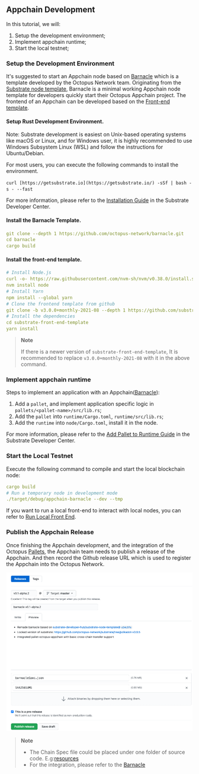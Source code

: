 ## Appchain Development

In this tutorial, we will:

1. Setup the development environment;
2. Implement appchain runtime;
3. Start the local testnet;

### Setup the Development Environment

It's suggested to start an Appchain node based on [Barnacle](https://github.com/octopus-network/barnacle) which is a template developed by the Octopus Network team. Originating from the [Substrate node template](https://github.com/substrate-developer-hub/substrate-node-template), Barnacle is a minimal working Appchain node template for developers quickly start their Octopus Appchain project. The frontend of an Appchain can be developed based on the [Front-end template](https://github.com/substrate-developer-hub/substrate-front-end-template).

#### Setup Rust Development Environment.

Note: Substrate development is easiest on Unix-based operating systems like macOS or Linux, and for Windows user, it is highly recommended to use Windows Subsystem Linux (WSL) and follow the instructions for Ubuntu/Debian.

For most users, you can execute the following commands to install the environment.

`curl [https://getsubstrate.io](https://getsubstrate.io/) -sSf | bash -s - --fast`

For more information, please refer to the [Installation Guide](https://substrate.dev/docs/en/knowledgebase/getting-started/) in the Substrate Developer Center.

#### Install the Barnacle Template.

```yaml
git clone --depth 1 https://github.com/octopus-network/barnacle.git
cd barnacle
cargo build
```

#### Install the front-end template.

```yaml
# Install Node.js
curl -o- https://raw.githubusercontent.com/nvm-sh/nvm/v0.38.0/install.sh | bash
nvm install node
# Install Yarn
npm install --global yarn
# Clone the frontend template from github
git clone -b v3.0.0+monthly-2021-08 --depth 1 https://github.com/substrate-developer-hub/substrate-front-end-template
# Install the dependencies
cd substrate-front-end-template
yarn install
```

> **Note**
>
> If there is a newer version of `substrate-front-end-template`, It is recommended to replace `v3.0.0+monthly-2021-08` with it in the above command.

### Implement appchain runtime

Steps to implement an application with an Appchain([Barnacle](https://github.com/octopus-network/barnacle)):

1. Add a `pallet`, and implement application specific logic in `pallets/<pallet-name>/src/lib.rs`;
2. Add the `pallet` into `runtime/Cargo.toml`, `runtime/src/lib.rs`;
3. Add the `runtime` into `node/Cargo.toml`, install it in the node.

For more information, please refer to the [Add Pallet to Runtime Guide](https://substrate.dev/docs/en/tutorials/add-a-pallet/) in the Substrate Developer Center.

### Start the Local Testnet

Execute the following command to compile and start the local blockchain node:

```yaml
cargo build
# Run a temporary node in development mode
./target/debug/appchain-barnacle --dev --tmp
```

If you want to run a local front-end to interact with local nodes, you can refer to [Run Local Front End](https://substrate.dev/docs/en/tutorials/create-your-first-substrate-chain/interact#start-the-front-end-template).

### Publish the Appchain Release

Once finishing the Appchain development, and the integration of the Octopus [Pallets](https://github.com/octopus-network/octopus-pallets), the Appchain team needs to publish a release of the Appchain. And then record the Github release URL which is used to register the Appchain into the Octopus Network.

![release](./release.png)

> **Note**
>
> * The Chain Spec file could be placed under one folder of source code. E.g:[resources](https://github.com/octopus-network/barnacle/tree/master/resources)
> * For the integration, please refer to the [Barnacle](https://github.com/octopus-network/barnacle)